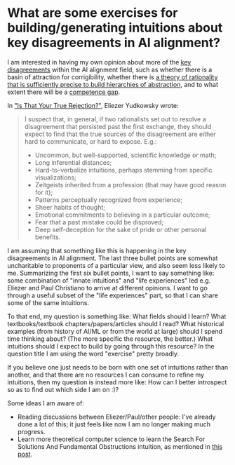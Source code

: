 # What are some exercises for building/generating intuitions about key disagreements in AI alignment?

I am interested in having my own opinion about more of the [key disagreements](https://www.lesswrong.com/posts/mJ5oNYnkYrd4sD5uE/clarifying-some-key-hypotheses-in-ai-alignment) within the AI alignment field, such as whether there is a basin of attraction for corrigibility, whether there is [a theory of rationality that is sufficiently precise to build hierarchies of abstraction](https://www.greaterwrong.com/posts/suxvE2ddnYMPJN9HD/realism-about-rationality/comment/YMNwHcPNPd4pDK7MR), and to what extent there will be a [competence gap](https://agentfoundations.org/item?id=64).

In ["Is That Your True Rejection?"](https://www.lesswrong.com/posts/TGux5Fhcd7GmTfNGC/is-that-your-true-rejection), Eliezer Yudkowsky wrote:

> I suspect that, in general, if two rationalists set out to resolve a disagreement that persisted past the first exchange, they should expect to find that the true sources of the disagreement are either hard to communicate, or hard to expose. E.g.:
>
> - Uncommon, but well-supported, scientific knowledge or math;
> - Long inferential distances;
> - Hard-to-verbalize intuitions, perhaps stemming from specific visualizations;
> - Zeitgeists inherited from a profession (that may have good reason for it);
> - Patterns perceptually recognized from experience;
> - Sheer habits of thought;
> - Emotional commitments to believing in a particular outcome;
> - Fear that a past mistake could be disproved;
> - Deep self-deception for the sake of pride or other personal benefits.

I am assuming that something like this is happening in the key disagreements in AI alignment. The last three bullet points are somewhat uncharitable to proponents of a particular view, and also seem less likely to me. Summarizing the first six bullet points, I want to say something like: some combination of "innate intuitions" and "life experiences" led e.g. Eliezer and Paul Christiano to arrive at different opinions. I want to go through a useful subset of the "life experiences" part, so that I can share some of the same intuitions.

To that end, my question is something like: What fields should I learn? What textbooks/textbook chapters/papers/articles should I read? What historical examples (from history of AI/ML or from the world at large) should I spend time thinking about? (The more specific the resource, the better.) What intuitions should I expect to build by going through this resource? In the question title I am using the word "exercise" pretty broadly.

If you believe one just needs to be born with one set of intuitions rather than another, and that there are no resources I can consume to refine my intuitions, then my question is instead more like: How can I better introspect so as to find out which side I am on :)?

Some ideas I am aware of:

- Reading discussions between Eliezer/Paul/other people: I've already done a lot of this; it just feels like now I am no longer making much progress.
- Learn more theoretical computer science to learn the Search For Solutions And Fundamental Obstructions intuition, as mentioned in [this post](http://johnsalvatier.org/blog/2017/the-i-already-get-it-slide).
